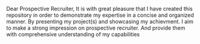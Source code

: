 Dear Prospective Recruiter,
It is with great pleasure that I have created this repository in order to demonstrate my expertise in a concise and organized manner. 
By presenting my project(s) and showcasing my achievment. 
I aim to make a strong impression on prospective recruiter.
And provide them with comprehensive understanding of my capabilities
